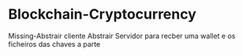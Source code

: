 # Blockchain-Cryptocurrency
Missing-Abstrair cliente
Abstrair Servidor para recber uma wallet e os ficheiros das chaves a parte
